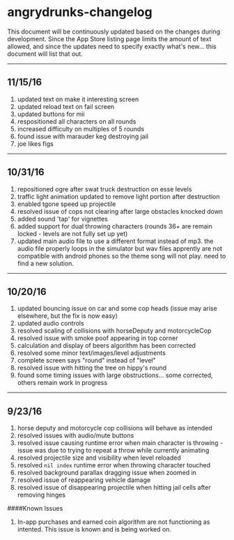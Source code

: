 # angrydrunks-changelog

This document will be continuously updated based on the changes during development. Since the App Store listing page limits the amount of text allowed, and since the updates need to specify exactly what's new... this document will list that out.

---
## 11/15/16
1. updated text on make it interesting screen
2. updated reload text on fail screen
3. updated buttons for mii
4. respositioned all characters on all rounds
5. increased difficulty on multiples of 5 rounds
6. found issue with marauder keg destroying jail
7. joe likes figs

---
## 10/31/16
1. repositioned ogre after swat truck destruction on esse levels
2. traffic light animation updated to remove light portion after destruction
3. enabled tgone speed up projectile
4. resolved issue of cops not clearing after large obstacles knocked down
5. added sound 'tap' for vignettes
6. added support for dual throwing characters (rounds 36+ are remain locked - levels are not fully set up yet)
7. updated main audio file to use a different format instead of mp3. the audio file properly loops in the simulator but wav files apprently are not compatible with android phones so the theme song will not play. need to find a new solution.

---
## 10/20/16
1. updated bouncing issue on car and some cop heads (issue may arise elsewhere, but the fix is now easy)
2. updated audio controls
3. resolved scaling of collisions with horseDeputy and motorcycleCop
4. resolved issue with smoke poof appearing in top corner
5. calculation and display of beers algorithm has been corrected
6. resolved some minor text/images/level adjustments
7. complete screen says "round" instead of "level"
8. resolved issue with hitting the tree on hippy's round
9. found some timing issues with large obstructions... some corrected, others remain work in progress

---
## 9/23/16
1. horse deputy and motorcycle cop collisions will behave as intended
2. resolved issues with audio/mute buttons
3. resolved issue causing runtime error when main character is throwing - issue was due to trying to repeat a throw while currently animating
4. resolved projectile size and visibility when level reloaded
5. resolved `nil index` runtime error when throwing character touched
6. resolved background parallax dragging issue when zoomed in
7. resolved issue of reappearing vehicle damage
8. resolved issue of disappearing projectile when hitting jail cells after removing hinges

####Known Issues
1. In-app purchases and earned coin algorithm are not functioning as intented. This issue is known and is being worked on.
